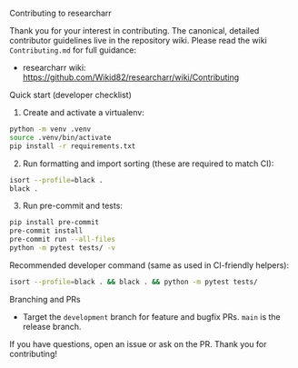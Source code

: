 Contributing to researcharr

Thank you for your interest in contributing. The canonical, detailed contributor guidelines live in the repository wiki. Please read the wiki `Contributing.md` for full guidance:

- researcharr wiki: https://github.com/Wikid82/researcharr/wiki/Contributing

Quick start (developer checklist)

1. Create and activate a virtualenv:

```bash
python -m venv .venv
source .venv/bin/activate
pip install -r requirements.txt
```

2. Run formatting and import sorting (these are required to match CI):

```bash
isort --profile=black .
black .
```

3. Run pre-commit and tests:

```bash
pip install pre-commit
pre-commit install
pre-commit run --all-files
python -m pytest tests/ -v
```

Recommended developer command (same as used in CI-friendly helpers):

```bash
isort --profile=black . && black . && python -m pytest tests/
```

Branching and PRs

- Target the `development` branch for feature and bugfix PRs. `main` is the release branch.

If you have questions, open an issue or ask on the PR. Thank you for contributing!
